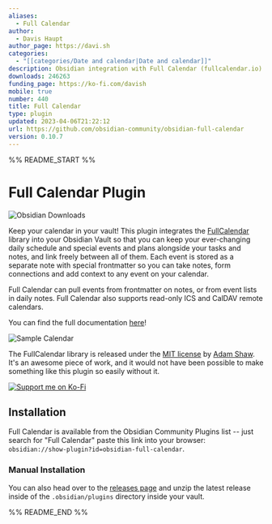 ```yaml
---
aliases:
  - Full Calendar
author:
  - Davis Haupt
author_page: https://davi.sh
categories:
  - "[[categories/Date and calendar|Date and calendar]]"
description: Obsidian integration with Full Calendar (fullcalendar.io)
downloads: 246263
funding_page: https://ko-fi.com/davish
mobile: true
number: 440
title: Full Calendar
type: plugin
updated: 2023-04-06T21:22:12
url: https://github.com/obsidian-community/obsidian-full-calendar
version: 0.10.7
---
```


%% README_START %%

# Full Calendar Plugin

![Obsidian Downloads](https://img.shields.io/badge/dynamic/json?logo=obsidian&color=%23483699&label=downloads&query=%24%5B%22obsidian-full-calendar%22%5D.downloads&url=https%3A%2F%2Fraw.githubusercontent.com%2Fobsidianmd%2Fobsidian-releases%2Fmaster%2Fcommunity-plugin-stats.json)

Keep your calendar in your vault! This plugin integrates the [FullCalendar](https://github.com/fullcalendar/fullcalendar) library into your Obsidian Vault so that you can keep your ever-changing daily schedule and special events and plans alongside your tasks and notes, and link freely between all of them. Each event is stored as a separate note with special frontmatter so you can take notes, form connections and add context to any event on your calendar.

Full Calendar can pull events from frontmatter on notes, or from event lists in daily notes. Full Calendar also supports read-only ICS and CalDAV remote calendars.

You can find the full documentation [here](https://obsidian-community.github.io/obsidian-full-calendar/)!

![Sample Calendar](https://raw.githubusercontent.com/obsidian-community/obsidian-full-calendar/main/docs/assets/sample-calendar.png)

The FullCalendar library is released under the [MIT license](https://github.com/fullcalendar/fullcalendar/blob/master/LICENSE.txt) by [Adam Shaw](https://github.com/arshaw). It's an awesome piece of work, and it would not have been possible to make something like this plugin so easily without it.

[![Support me on Ko-Fi](https://ko-fi.com/img/githubbutton_sm.svg)](https://ko-fi.com/M4M1GQ84A)

## Installation

Full Calendar is available from the Obsidian Community Plugins list -- just search for "Full Calendar" paste this link into your browser: `obsidian://show-plugin?id=obsidian-full-calendar`.

### Manual Installation

You can also head over to the [releases page](https://github.com/obsidian-community/obsidian-full-calendar/releases) and unzip the latest release inside of the `.obsidian/plugins` directory inside your vault.


%% README_END %%